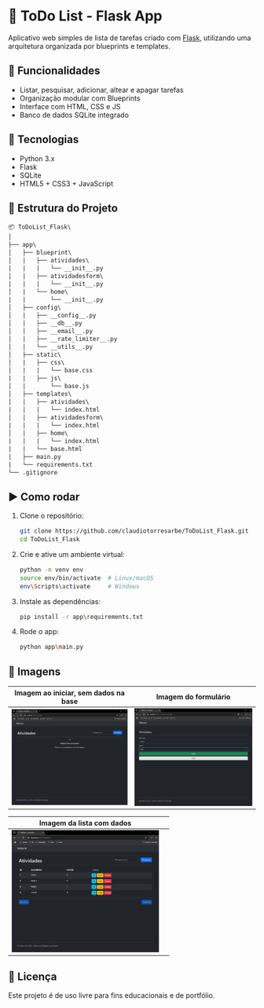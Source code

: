 # 📝 ToDo List - Flask App

Aplicativo web simples de lista de tarefas criado com [Flask](https://flask.palletsprojects.com/), utilizando uma arquitetura organizada por blueprints e templates.

## 🔧 Funcionalidades
- Listar, pesquisar, adicionar, altear e apagar tarefas
- Organização modular com Blueprints
- Interface com HTML, CSS e JS
- Banco de dados SQLite integrado

## 🚀 Tecnologias
- Python 3.x
- Flask
- SQLite
- HTML5 + CSS3 + JavaScript

## 📁 Estrutura do Projeto
```
📦 ToDoList_Flask\
│
├── app\
│   ├── blueprint\
│   |   ├── atividades\
|   |   |   └── __init__.py
│   |   ├── atividadesform\
|   |   |   └── __init__.py
│   |   └── home\
|   |       └── __init__.py
│   ├── config\
│   |   ├── __config__.py
│   |   ├── __db__.py
│   |   ├── __email__.py
│   |   ├── __rate_limiter__.py
│   |   └── __utils__.py
│   ├── static\
│   |   ├── css\
│   |   |   └── base.css
|   |   ├── js\
│   |       └── base.js
│   ├── templates\
│   |   ├── atividades\
|   |   |   └── index.html
│   |   ├── atividadesform\
|   |   |   └── index.html
│   |   ├── home\
|   |   |   └── index.html
|   |   └── base.html
|   ├── main.py
|   └── requirements.txt
└── .gitignore

```

## ▶️ Como rodar

1. Clone o repositório:
   ```bash
   git clone https://github.com/claudiotorresarbe/ToDoList_Flask.git
   cd ToDoList_Flask
   ```

2. Crie e ative um ambiente virtual:
   ```bash
   python -m venv env
   source env/bin/activate  # Linux/macOS
   env\Scripts\activate     # Windows
   ```

3. Instale as dependências:
   ```bash
   pip install -r app\requirements.txt
   ```

4. Rode o app:
   ```bash
   python app\main.py
   ```

## 📸 Imagens

| Imagem ao iniciar, sem dados na base | Imagem do formulário |
|:------------------------------------:|:---------------------:|
| <img src="img/01.PNG" width="300"/>  | <img src="img/02.PNG" width="300"/> |

| Imagem da lista com dados | |
|:-------------------------:|:--:|
| <img src="img/03.PNG" width="300"/> | |


## 📄 Licença
Este projeto é de uso livre para fins educacionais e de portfólio.
